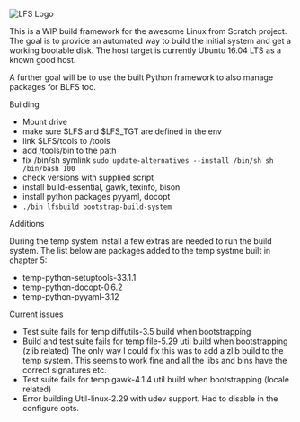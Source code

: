 ![LFS Logo](http://www.linuxfromscratch.org/images/lfs-logo.png)

This is a WIP build framework for the awesome Linux from Scratch project. The
goal is to provide an automated way to build the initial system and get a
working bootable disk. The host target is currently Ubuntu 16.04 LTS as a known
good host.

A further goal will be to use the built Python framework to also manage packages
for BLFS too.

Building

* Mount drive
* make sure $LFS and $LFS_TGT are defined in the env
* link $LFS/tools to /tools
* add /tools/bin to the path
* fix /bin/sh symlink `sudo update-alternatives --install /bin/sh sh /bin/bash 100`
* check versions with supplied script
* install build-essential, gawk, texinfo, bison
* install python packages pyyaml, docopt
* `./bin lfsbuild bootstrap-build-system`

Additions

During the temp system install a few extras are needed to run the build system.
The list below are packages added to the temp systme built in chapter 5:

* temp-python-setuptools-33.1.1
* temp-python-docopt-0.6.2
* temp-python-pyyaml-3.12

Current issues

* Test suite fails for temp diffutils-3.5 build when bootstrapping
* Build and test suite fails for temp file-5.29 util build when bootstrapping
  (zlib related) The only way I could fix this was to add a zlib build to the
  temp system. This seems to work fine and all the libs and bins have the
  correct signatures etc.
* Test suite fails for temp gawk-4.1.4 util build when bootstrapping
  (locale related)
* Error building Util-linux-2.29 with udev support. Had to disable in the
  configure opts.

